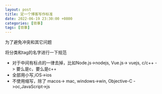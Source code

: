```yaml
---
layout: post
title: 定一个博客写作标准
date: 2022-06-19 23:30:00 +0800
categories: [琐事]
tags: [琐事]
---
```


为了避免冲突和其它问题

将分类和tag的名字进行一下规范

* 对于中间有标点的一律去掉，比如Node.js->nodejs, Vue.js-> vuejs, c/c++  -> 要么是c，要么是c++
* 全部用小写,iOS->ios
* 不使用缩写，除了 macos-> mac, windows->win, Objective-C ->oc,JavaScript->js